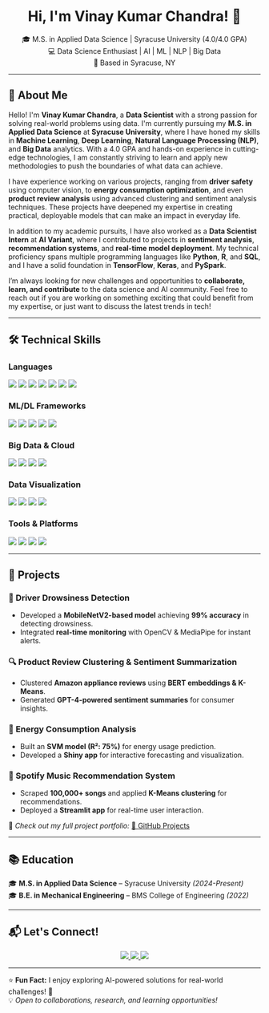 <h1 align="center">Hi, I'm Vinay Kumar Chandra! 👋</h1>

<p align="center">
  🎓 M.S. in Applied Data Science | Syracuse University (4.0/4.0 GPA) <br>
  💻 Data Science Enthusiast | AI | ML | NLP | Big Data <br>
  📍 Based in Syracuse, NY
</p>

---

## 🚀 About Me  

Hello! I'm **Vinay Kumar Chandra**, a **Data Scientist** with a strong passion for solving real-world problems using data. I'm currently pursuing my **M.S. in Applied Data Science** at **Syracuse University**, where I have honed my skills in **Machine Learning**, **Deep Learning**, **Natural Language Processing (NLP)**, and **Big Data** analytics. With a 4.0 GPA and hands-on experience in cutting-edge technologies, I am constantly striving to learn and apply new methodologies to push the boundaries of what data can achieve.

I have experience working on various projects, ranging from **driver safety** using computer vision, to **energy consumption optimization**, and even **product review analysis** using advanced clustering and sentiment analysis techniques. These projects have deepened my expertise in creating practical, deployable models that can make an impact in everyday life.

In addition to my academic pursuits, I have also worked as a **Data Scientist Intern** at **AI Variant**, where I contributed to projects in **sentiment analysis**, **recommendation systems**, and **real-time model deployment**. My technical proficiency spans multiple programming languages like **Python**, **R**, and **SQL**, and I have a solid foundation in **TensorFlow**, **Keras**, and **PySpark**. 

I’m always looking for new challenges and opportunities to **collaborate, learn, and contribute** to the data science and AI community. Feel free to reach out if you are working on something exciting that could benefit from my expertise, or just want to discuss the latest trends in tech!

---

## 🛠️ Technical Skills  

### **Languages**  
<p align="left">
  <img src="https://img.shields.io/badge/Python-3776AB?style=for-the-badge&logo=python&logoColor=white">
  <img src="https://img.shields.io/badge/R-276DC3?style=for-the-badge&logo=r&logoColor=white">
  <img src="https://img.shields.io/badge/SQL-4479A1?style=for-the-badge&logo=postgresql&logoColor=white">
  <img src="https://img.shields.io/badge/C-00599C?style=for-the-badge&logo=c&logoColor=white">
  <img src="https://img.shields.io/badge/C++-00599C?style=for-the-badge&logo=cplusplus&logoColor=white">
  <img src="https://img.shields.io/badge/Java-007396?style=for-the-badge&logo=java&logoColor=white">
  <img src="https://img.shields.io/badge/JavaScript-F7DF1E?style=for-the-badge&logo=javascript&logoColor=black">
</p>

### **ML/DL Frameworks**  
<p align="left">
  <img src="https://img.shields.io/badge/TensorFlow-FF6F00?style=for-the-badge&logo=tensorflow&logoColor=white">
  <img src="https://img.shields.io/badge/Keras-D00000?style=for-the-badge&logo=keras&logoColor=white">
  <img src="https://img.shields.io/badge/Scikit--Learn-F7931E?style=for-the-badge&logo=scikit-learn&logoColor=white">
  <img src="https://img.shields.io/badge/NLTK-85C1E9?style=for-the-badge&logo=python&logoColor=black">
  <img src="https://img.shields.io/badge/PySpark-E25A1C?style=for-the-badge&logo=apache-spark&logoColor=white">
</p>

### **Big Data & Cloud**  
<p align="left">
  <img src="https://img.shields.io/badge/Hadoop-66CCFF?style=for-the-badge&logo=apache-hadoop&logoColor=black">
  <img src="https://img.shields.io/badge/Spark-E25A1C?style=for-the-badge&logo=apache-spark&logoColor=white">
  <img src="https://img.shields.io/badge/Docker-2496ED?style=for-the-badge&logo=docker&logoColor=white">
  <img src="https://img.shields.io/badge/Google%20Analytics-F9AB00?style=for-the-badge&logo=google-analytics&logoColor=white">
</p>

### **Data Visualization**  
<p align="left">
  <img src="https://img.shields.io/badge/Tableau-E97627?style=for-the-badge&logo=tableau&logoColor=white">
  <img src="https://img.shields.io/badge/Power%20BI-F2C811?style=for-the-badge&logo=power-bi&logoColor=black">
  <img src="https://img.shields.io/badge/Matplotlib-11557C?style=for-the-badge&logo=python&logoColor=white">
  <img src="https://img.shields.io/badge/Plotly-3F4F75?style=for-the-badge&logo=plotly&logoColor=white">
</p>

### **Tools & Platforms**  
<p align="left">
  <img src="https://img.shields.io/badge/Git-F05032?style=for-the-badge&logo=git&logoColor=white">
  <img src="https://img.shields.io/badge/Streamlit-FF4B4B?style=for-the-badge&logo=streamlit&logoColor=white">
  <img src="https://img.shields.io/badge/PowerApps-742774?style=for-the-badge&logo=microsoft&logoColor=white">
  <img src="https://img.shields.io/badge/Beeline-5A5A5A?style=for-the-badge&logo=apache-hive&logoColor=yellow">
</p> 

---

## 📂 Projects  

### 🚗 Driver Drowsiness Detection  
- Developed a **MobileNetV2-based model** achieving **99% accuracy** in detecting drowsiness.  
- Integrated **real-time monitoring** with OpenCV & MediaPipe for instant alerts.  

### 🔍 Product Review Clustering & Sentiment Summarization  
- Clustered **Amazon appliance reviews** using **BERT embeddings & K-Means**.  
- Generated **GPT-4-powered sentiment summaries** for consumer insights.  

### 🔌 Energy Consumption Analysis  
- Built an **SVM model (R²: 75%)** for energy usage prediction.  
- Developed a **Shiny app** for interactive forecasting and visualization.  

### 🎵 Spotify Music Recommendation System  
- Scraped **100,000+ songs** and applied **K-Means clustering** for recommendations.  
- Deployed a **Streamlit app** for real-time user interaction.  

📌 *Check out my full project portfolio:* [🔗 GitHub Projects](https://github.com/vinay27199)  

---

## 📚 Education  
🎓 **M.S. in Applied Data Science** – Syracuse University *(2024-Present)*  
🎓 **B.E. in Mechanical Engineering** – BMS College of Engineering *(2022)*  

---

## 📬 Let's Connect!  

<p align="center">
  <a href="https://www.linkedin.com/in/-vinay-kumar-c/">
    <img src="https://img.shields.io/badge/LinkedIn-0A66C2?style=for-the-badge&logo=linkedin&logoColor=white">
  </a>
  <a href="https://github.com/vinay27199">
    <img src="https://img.shields.io/badge/GitHub-171515?style=for-the-badge&logo=github&logoColor=white">
  </a>
  <a href="mailto:vchand03@syr.edu">
    <img src="https://img.shields.io/badge/Email-D14836?style=for-the-badge&logo=gmail&logoColor=white">
  </a>
</p>

---

⭐ **Fun Fact:** I enjoy exploring AI-powered solutions for real-world challenges! 🚀  
💡 *Open to collaborations, research, and learning opportunities!*  
